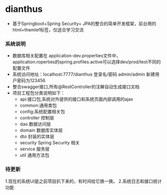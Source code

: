 # dianthus
- 基于Springboot+Spring Security+ JPA的整合的简单开发框架，前台用的html+themlef标签，仅适合学习交流 

### 系统说明
- 数据库相关配置在 application-dev.properties文件中，application.roperties的spring.profiles.active可以选择dev/prod/test不同的配置文件
- 系统访问地址：localhost:7777/dianthus  登录名/密码 admin/admin  新建用户密码为123456
- 整合swagger接口,所有@RestController的注解自动生成接口文档
- 项目工程包分类说明如下：  
  + api:接口包,系统对外提供的接口和系统页面内部调用的ajax  
  + common:通用类包  
  + config:系统配置相关包  
  + controller 控制层  
  + dao 数据访问层  
  + domain 数据库实体层  
  + dto 封装的实体层  
  + security  Spring Security 相关
  + service 服务层  
  + util 通用方法包  

### 待更新
1.现在的系统UI是之前项目扒下来的，有时间给它换一换。
2.系统日志和接口统计功能
  
